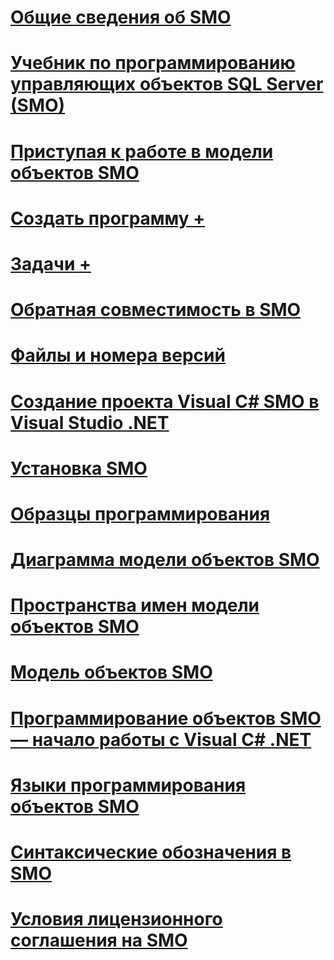 # [Общие сведения об SMO](overview-smo.md)
# [Учебник по программированию управляющих объектов SQL Server (SMO)](sql-server-management-objects-smo-programming-guide.md)
# [Приступая к работе в модели объектов SMO](getting-started-in-smo.md)
# [Создать программу +](../../relational-databases/server-management-objects-smo/create-program/calling-methods.md)
# [Задачи +](../../relational-databases/server-management-objects-smo/tasks/backing-up-and-restoring-databases-and-transaction-logs.md)

# [Обратная совместимость в SMO](backward-compatibility-in-smo.md)
# [Файлы и номера версий](files-and-version-numbers.md)
# [Создание проекта Visual C# SMO в Visual Studio .NET](how-to-create-a-visual-csharp-smo-project-in-visual-studio-net.md)
# [Установка SMO](installing-smo.md)
# [Образцы программирования](link-to-programming-samples.md)
# [Диаграмма модели объектов SMO](smo-object-model-diagram.md)
# [Пространства имен модели объектов SMO](smo-object-model-namespaces.md)
# [Модель объектов SMO](smo-object-model.md)
# [Программирование объектов SMO — начало работы с Visual C# .NET](smo-programming-getting-started-in-visual-csharp-net.md)
# [Языки программирования объектов SMO](smo-programming-languages.md)
# [Синтаксические обозначения в SMO](smo-syntax-conventions.md)
# [Условия лицензионного соглашения на SMO](smo-license-terms.md)
